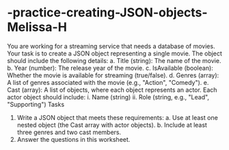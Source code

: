 # -practice-creating-JSON-objects-Melissa-H

You are working for a streaming service that needs a database of movies. Your task
is to create a JSON object representing a single movie. The object should include
the following details:
a. Title (string): The name of the movie.
b. Year (number): The release year of the movie.
c. IsAvailable (boolean): Whether the movie is available for streaming
(true/false).
d. Genres (array): A list of genres associated with the movie (e.g., "Action",
"Comedy").
e. Cast (array): A list of objects, where each object represents an actor. Each
actor object should include:
i. Name (string)
ii. Role (string, e.g., "Lead", "Supporting")
Tasks
1. Write a JSON object that meets these requirements:
a. Use at least one nested object (the Cast array with actor objects).
b. Include at least three genres and two cast members.
2. Answer the questions in this worksheet.
